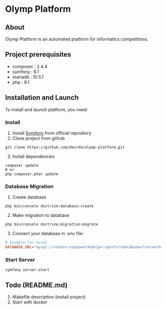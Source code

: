 # Olymp Platform

## About

Olymp Platform is an automated platform for informatics competitions.

## Project prerequisites

 * composer : 2.4.4
 * symfony : 6.1
 * mariadb : 10.5.1
 * php : 8.1

## Installation and Launch

To install and launch platform, you need:

### Install
1. Install [Symfony](https://symfony.com/doc/current/setup.html) from official repository
2. Clone project from github
```shell
git clone https://github.com/devrdn/olymp-platform.git
```
3. Install dependencies
```shell
composer update
# or
php composer.phar update
```

### Database Migration

1. Create database
```shell
php bin/console doctrine:database:create
```
2. Make migration to database
```shell
php bin/console doctrine:migration:migrate
```
3. Connect your database in .env file:
```ini
# Example for mysql
DATABASE_URL="mysql://<user>:<password>@<ip>:<port>/<database>?serverVersion=<db-version>"
```

### Start Server
```shell
symfony server:start
```

## Todo (README.md)
1. Makefile description (install project)
2. Start with docker